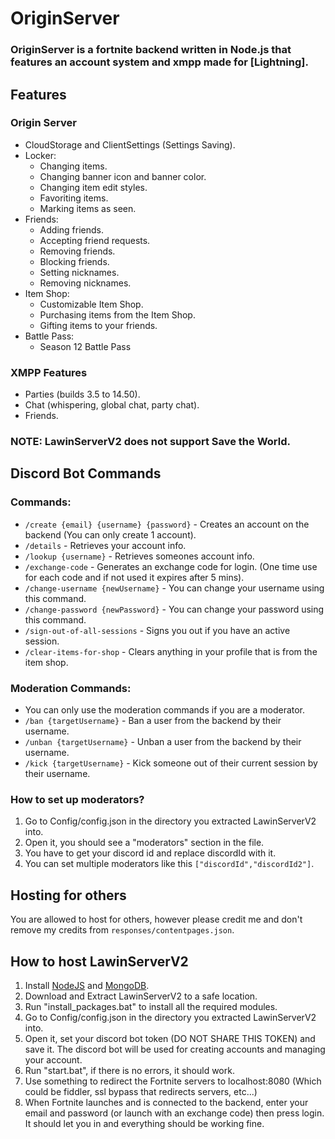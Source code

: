 # OriginServer
### OriginServer is a fortnite backend written in Node.js that features an account system and xmpp made for [Lightning].

## Features
### Origin Server
* CloudStorage and ClientSettings (Settings Saving).
* Locker:
    + Changing items.
    + Changing banner icon and banner color.
    + Changing item edit styles.
    + Favoriting items.
    + Marking items as seen.
* Friends:
    + Adding friends.
    + Accepting friend requests.
    + Removing friends.
    + Blocking friends.
    + Setting nicknames.
    + Removing nicknames.
* Item Shop:
    + Customizable Item Shop.
    + Purchasing items from the Item Shop.
    + Gifting items to your friends.
* Battle Pass:
    + Season 12 Battle Pass
### XMPP Features
- Parties (builds 3.5 to 14.50).
- Chat (whispering, global chat, party chat).
- Friends.
### NOTE: LawinServerV2 does not support Save the World.

## Discord Bot Commands
### Commands:
- `/create {email} {username} {password}` - Creates an account on the backend (You can only create 1 account).
- `/details` - Retrieves your account info.
- `/lookup {username}` - Retrieves someones account info.
- `/exchange-code` - Generates an exchange code for login. (One time use for each code and if not used it expires after 5 mins).
- `/change-username {newUsername}` - You can change your username using this command.
- `/change-password {newPassword}` - You can change your password using this command.
- `/sign-out-of-all-sessions` - Signs you out if you have an active session.
- `/clear-items-for-shop` - Clears anything in your profile that is from the item shop.
### Moderation Commands:
- You can only use the moderation commands if you are a moderator.
- `/ban {targetUsername}` - Ban a user from the backend by their username.
- `/unban {targetUsername}` - Unban a user from the backend by their username.
- `/kick {targetUsername}` - Kick someone out of their current session by their username.
### How to set up moderators?
1) Go to Config/config.json in the directory you extracted LawinServerV2 into.
2) Open it, you should see a "moderators" section in the file.
3) You have to get your discord id and replace discordId with it.
4) You can set multiple moderators like this `["discordId","discordId2"]`.

## Hosting for others
You are allowed to host for others, however please credit me and don't remove my credits from `responses/contentpages.json`.

## How to host LawinServerV2
1) Install [NodeJS](https://nodejs.org/en/) and [MongoDB](https://www.mongodb.com/try/download/community).
2) Download and Extract LawinServerV2 to a safe location.
3) Run "install_packages.bat" to install all the required modules.
4) Go to Config/config.json in the directory you extracted LawinServerV2 into.
5) Open it, set your discord bot token (DO NOT SHARE THIS TOKEN) and save it. The discord bot will be used for creating accounts and managing your account.
6) Run "start.bat", if there is no errors, it should work.
7) Use something to redirect the Fortnite servers to localhost:8080 (Which could be fiddler, ssl bypass that redirects servers, etc...)
8) When Fortnite launches and is connected to the backend, enter your email and password (or launch with an exchange code) then press login. It should let you in and everything should be working fine.
